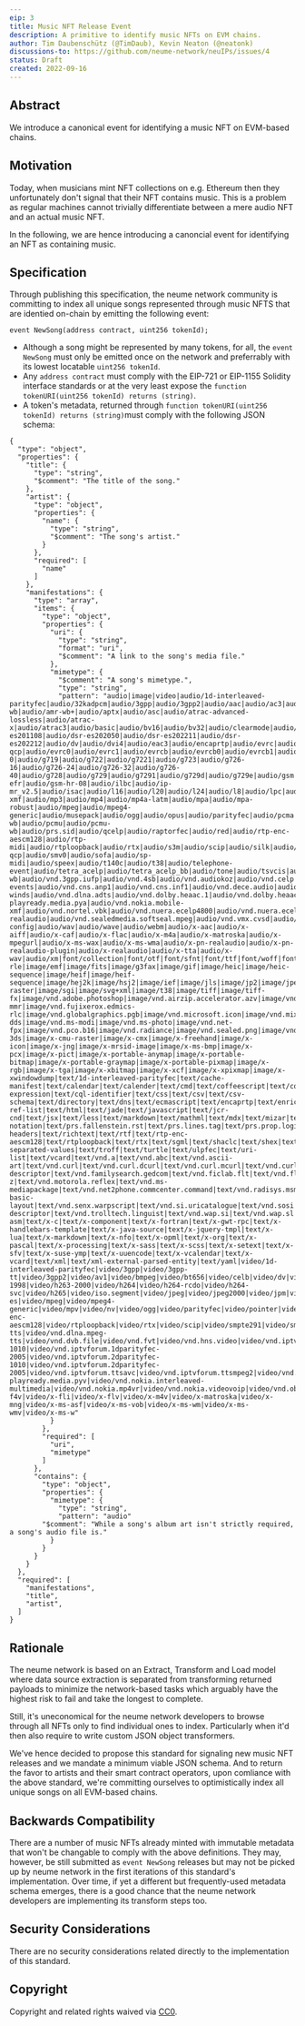 ```yaml
---
eip: 3
title: Music NFT Release Event
description: A primitive to identify music NFTs on EVM chains.
author: Tim Daubenschütz (@TimDaub), Kevin Neaton (@neatonk)
discussions-to: https://github.com/neume-network/neuIPs/issues/4
status: Draft
created: 2022-09-16
---
```


## Abstract

We introduce a canonical event for identifying a music NFT on EVM-based chains.

## Motivation

Today, when musicians mint NFT collections on e.g. Ethereum then they unfortunately don't signal that their NFT contains music. This is a problem as regular machines cannot trivially differentiate between a mere audio NFT and an actual music NFT.

In the following, we are hence introducing a canoncial event for identifying an NFT as containing music.

## Specification

Through publishing this specification, the neume network community is committing to index all unique songs represented through music NFTS that are identied on-chain by emitting the following event:

```solidity
event NewSong(address contract, uint256 tokenId);
```

- Although a song might be represented by many tokens, for all, the `event NewSong` must only be emitted once on the network and preferrably with its lowest locatable `uint256 tokenId`.
- Any `address contract` must comply with the EIP-721 or EIP-1155 Solidity interface standards or at the very least expose the `function tokenURI(uint256 tokenId) returns (string)`.
- A token's metadata, returned through `function tokenURI(uint256 tokenId) returns (string)`must comply with the following JSON schema:

```
{
  "type": "object",
  "properties": {
    "title": {
      "type": "string",
      "$comment": "The title of the song."
    },
    "artist": {
      "type": "object",
      "properties": {
        "name": {
          "type": "string",
      	  "$comment": "The song's artist."
        }
      },
      "required": [
        "name"
      ]
    },
    "manifestations": {
      "type": "array",
      "items": {
        "type": "object",
        "properties": {
          "uri": {
            "type": "string",
            "format": "uri",
            "$comment": "A link to the song's media file."
          },
          "mimetype": {
            "$comment": "A song's mimetype.",
            "type": "string",
            "pattern": "audio|image|video|audio/1d-interleaved-parityfec|audio/32kadpcm|audio/3gpp|audio/3gpp2|audio/aac|audio/ac3|audio/adpcm|audio/amr|audio/amr-wb|audio/amr-wb+|audio/aptx|audio/asc|audio/atrac-advanced-lossless|audio/atrac-x|audio/atrac3|audio/basic|audio/bv16|audio/bv32|audio/clearmode|audio/cn|audio/dat12|audio/dls|audio/dsr-es201108|audio/dsr-es202050|audio/dsr-es202211|audio/dsr-es202212|audio/dv|audio/dvi4|audio/eac3|audio/encaprtp|audio/evrc|audio/evrc-qcp|audio/evrc0|audio/evrc1|audio/evrcb|audio/evrcb0|audio/evrcb1|audio/evrcnw|audio/evrcnw0|audio/evrcnw1|audio/evrcwb|audio/evrcwb0|audio/evrcwb1|audio/evs|audio/flexfec|audio/fwdred|audio/g711-0|audio/g719|audio/g722|audio/g7221|audio/g723|audio/g726-16|audio/g726-24|audio/g726-32|audio/g726-40|audio/g728|audio/g729|audio/g7291|audio/g729d|audio/g729e|audio/gsm|audio/gsm-efr|audio/gsm-hr-08|audio/ilbc|audio/ip-mr_v2.5|audio/isac|audio/l16|audio/l20|audio/l24|audio/l8|audio/lpc|audio/melp|audio/melp1200|audio/melp2400|audio/melp600|audio/mhas|audio/midi|audio/mobile-xmf|audio/mp3|audio/mp4|audio/mp4a-latm|audio/mpa|audio/mpa-robust|audio/mpeg|audio/mpeg4-generic|audio/musepack|audio/ogg|audio/opus|audio/parityfec|audio/pcma|audio/pcma-wb|audio/pcmu|audio/pcmu-wb|audio/prs.sid|audio/qcelp|audio/raptorfec|audio/red|audio/rtp-enc-aescm128|audio/rtp-midi|audio/rtploopback|audio/rtx|audio/s3m|audio/scip|audio/silk|audio/smv|audio/smv-qcp|audio/smv0|audio/sofa|audio/sp-midi|audio/speex|audio/t140c|audio/t38|audio/telephone-event|audio/tetra_acelp|audio/tetra_acelp_bb|audio/tone|audio/tsvcis|audio/uemclip|audio/ulpfec|audio/usac|audio/vdvi|audio/vmr-wb|audio/vnd.3gpp.iufp|audio/vnd.4sb|audio/vnd.audiokoz|audio/vnd.celp|audio/vnd.cisco.nse|audio/vnd.cmles.radio-events|audio/vnd.cns.anp1|audio/vnd.cns.inf1|audio/vnd.dece.audio|audio/vnd.digital-winds|audio/vnd.dlna.adts|audio/vnd.dolby.heaac.1|audio/vnd.dolby.heaac.2|audio/vnd.dolby.mlp|audio/vnd.dolby.mps|audio/vnd.dolby.pl2|audio/vnd.dolby.pl2x|audio/vnd.dolby.pl2z|audio/vnd.dolby.pulse.1|audio/vnd.dra|audio/vnd.dts|audio/vnd.dts.hd|audio/vnd.dts.uhd|audio/vnd.dvb.file|audio/vnd.everad.plj|audio/vnd.hns.audio|audio/vnd.lucent.voice|audio/vnd.ms-playready.media.pya|audio/vnd.nokia.mobile-xmf|audio/vnd.nortel.vbk|audio/vnd.nuera.ecelp4800|audio/vnd.nuera.ecelp7470|audio/vnd.nuera.ecelp9600|audio/vnd.octel.sbc|audio/vnd.presonus.multitrack|audio/vnd.qcelp|audio/vnd.rhetorex.32kadpcm|audio/vnd.rip|audio/vnd.rn-realaudio|audio/vnd.sealedmedia.softseal.mpeg|audio/vnd.vmx.cvsd|audio/vnd.wave|audio/vorbis|audio/vorbis-config|audio/wav|audio/wave|audio/webm|audio/x-aac|audio/x-aiff|audio/x-caf|audio/x-flac|audio/x-m4a|audio/x-matroska|audio/x-mpegurl|audio/x-ms-wax|audio/x-ms-wma|audio/x-pn-realaudio|audio/x-pn-realaudio-plugin|audio/x-realaudio|audio/x-tta|audio/x-wav|audio/xm|font/collection|font/otf|font/sfnt|font/ttf|font/woff|font/woff2|image/aces|image/apng|image/avci|image/avcs|image/avif|image/bmp|image/cgm|image/dicom-rle|image/emf|image/fits|image/g3fax|image/gif|image/heic|image/heic-sequence|image/heif|image/heif-sequence|image/hej2k|image/hsj2|image/ief|image/jls|image/jp2|image/jpeg|image/jph|image/jphc|image/jpm|image/jpx|image/jxr|image/jxra|image/jxrs|image/jxs|image/jxsc|image/jxsi|image/jxss|image/ktx|image/ktx2|image/naplps|image/pjpeg|image/png|image/prs.btif|image/prs.pti|image/pwg-raster|image/sgi|image/svg+xml|image/t38|image/tiff|image/tiff-fx|image/vnd.adobe.photoshop|image/vnd.airzip.accelerator.azv|image/vnd.cns.inf2|image/vnd.dece.graphic|image/vnd.djvu|image/vnd.dvb.subtitle|image/vnd.dwg|image/vnd.dxf|image/vnd.fastbidsheet|image/vnd.fpx|image/vnd.fst|image/vnd.fujixerox.edmics-mmr|image/vnd.fujixerox.edmics-rlc|image/vnd.globalgraphics.pgb|image/vnd.microsoft.icon|image/vnd.mix|image/vnd.mozilla.apng|image/vnd.ms-dds|image/vnd.ms-modi|image/vnd.ms-photo|image/vnd.net-fpx|image/vnd.pco.b16|image/vnd.radiance|image/vnd.sealed.png|image/vnd.sealedmedia.softseal.gif|image/vnd.sealedmedia.softseal.jpg|image/vnd.svf|image/vnd.tencent.tap|image/vnd.valve.source.texture|image/vnd.wap.wbmp|image/vnd.xiff|image/vnd.zbrush.pcx|image/webp|image/wmf|image/x-3ds|image/x-cmu-raster|image/x-cmx|image/x-freehand|image/x-icon|image/x-jng|image/x-mrsid-image|image/x-ms-bmp|image/x-pcx|image/x-pict|image/x-portable-anymap|image/x-portable-bitmap|image/x-portable-graymap|image/x-portable-pixmap|image/x-rgb|image/x-tga|image/x-xbitmap|image/x-xcf|image/x-xpixmap|image/x-xwindowdump|text/1d-interleaved-parityfec|text/cache-manifest|text/calendar|text/calender|text/cmd|text/coffeescript|text/cql|text/cql-expression|text/cql-identifier|text/css|text/csv|text/csv-schema|text/directory|text/dns|text/ecmascript|text/encaprtp|text/enriched|text/fhirpath|text/flexfec|text/fwdred|text/gff3|text/grammar-ref-list|text/html|text/jade|text/javascript|text/jcr-cnd|text/jsx|text/less|text/markdown|text/mathml|text/mdx|text/mizar|text/n3|text/parameters|text/parityfec|text/plain|text/provenance-notation|text/prs.fallenstein.rst|text/prs.lines.tag|text/prs.prop.logic|text/raptorfec|text/red|text/rfc822-headers|text/richtext|text/rtf|text/rtp-enc-aescm128|text/rtploopback|text/rtx|text/sgml|text/shaclc|text/shex|text/slim|text/spdx|text/strings|text/stylus|text/t140|text/tab-separated-values|text/troff|text/turtle|text/ulpfec|text/uri-list|text/vcard|text/vnd.a|text/vnd.abc|text/vnd.ascii-art|text/vnd.curl|text/vnd.curl.dcurl|text/vnd.curl.mcurl|text/vnd.curl.scurl|text/vnd.debian.copyright|text/vnd.dmclientscript|text/vnd.dvb.subtitle|text/vnd.esmertec.theme-descriptor|text/vnd.familysearch.gedcom|text/vnd.ficlab.flt|text/vnd.fly|text/vnd.fmi.flexstor|text/vnd.gml|text/vnd.graphviz|text/vnd.hans|text/vnd.hgl|text/vnd.in3d.3dml|text/vnd.in3d.spot|text/vnd.iptc.newsml|text/vnd.iptc.nitf|text/vnd.latex-z|text/vnd.motorola.reflex|text/vnd.ms-mediapackage|text/vnd.net2phone.commcenter.command|text/vnd.radisys.msml-basic-layout|text/vnd.senx.warpscript|text/vnd.si.uricatalogue|text/vnd.sosi|text/vnd.sun.j2me.app-descriptor|text/vnd.trolltech.linguist|text/vnd.wap.si|text/vnd.wap.sl|text/vnd.wap.wml|text/vnd.wap.wmlscript|text/vtt|text/x-asm|text/x-c|text/x-component|text/x-fortran|text/x-gwt-rpc|text/x-handlebars-template|text/x-java-source|text/x-jquery-tmpl|text/x-lua|text/x-markdown|text/x-nfo|text/x-opml|text/x-org|text/x-pascal|text/x-processing|text/x-sass|text/x-scss|text/x-setext|text/x-sfv|text/x-suse-ymp|text/x-uuencode|text/x-vcalendar|text/x-vcard|text/xml|text/xml-external-parsed-entity|text/yaml|video/1d-interleaved-parityfec|video/3gpp|video/3gpp-tt|video/3gpp2|video/av1|video/bmpeg|video/bt656|video/celb|video/dv|video/encaprtp|video/ffv1|video/flexfec|video/h261|video/h263|video/h263-1998|video/h263-2000|video/h264|video/h264-rcdo|video/h264-svc|video/h265|video/iso.segment|video/jpeg|video/jpeg2000|video/jpm|video/jxsv|video/mj2|video/mp1s|video/mp2p|video/mp2t|video/mp4|video/mp4v-es|video/mpeg|video/mpeg4-generic|video/mpv|video/nv|video/ogg|video/parityfec|video/pointer|video/quicktime|video/raptorfec|video/raw|video/rtp-enc-aescm128|video/rtploopback|video/rtx|video/scip|video/smpte291|video/smpte292m|video/ulpfec|video/vc1|video/vc2|video/vnd.cctv|video/vnd.dece.hd|video/vnd.dece.mobile|video/vnd.dece.mp4|video/vnd.dece.pd|video/vnd.dece.sd|video/vnd.dece.video|video/vnd.directv.mpeg|video/vnd.directv.mpeg-tts|video/vnd.dlna.mpeg-tts|video/vnd.dvb.file|video/vnd.fvt|video/vnd.hns.video|video/vnd.iptvforum.1dparityfec-1010|video/vnd.iptvforum.1dparityfec-2005|video/vnd.iptvforum.2dparityfec-1010|video/vnd.iptvforum.2dparityfec-2005|video/vnd.iptvforum.ttsavc|video/vnd.iptvforum.ttsmpeg2|video/vnd.motorola.video|video/vnd.motorola.videop|video/vnd.mpegurl|video/vnd.ms-playready.media.pyv|video/vnd.nokia.interleaved-multimedia|video/vnd.nokia.mp4vr|video/vnd.nokia.videovoip|video/vnd.objectvideo|video/vnd.radgamettools.bink|video/vnd.radgamettools.smacker|video/vnd.sealed.mpeg1|video/vnd.sealed.mpeg4|video/vnd.sealed.swf|video/vnd.sealedmedia.softseal.mov|video/vnd.uvvu.mp4|video/vnd.vivo|video/vnd.youtube.yt|video/vp8|video/vp9|video/webm|video/x-f4v|video/x-fli|video/x-flv|video/x-m4v|video/x-matroska|video/x-mng|video/x-ms-asf|video/x-ms-vob|video/x-ms-wm|video/x-ms-wmv|video/x-ms-w"
          }
        },
        "required": [
          "uri",
          "mimetype"
        ]
      },
      "contains": {
        "type": "object",
        "properties": {
          "mimetype": {
            "type": "string",
            "pattern": "audio"
	    "$comment": "While a song's album art isn't strictly required, a song's audio file is."
          }
        }
      }
    }
  },
  "required": [
    "manifestations",
    "title",
    "artist",
  ]
}
```

## Rationale

The neume network is based on an Extract, Transform and Load model where data source extraction is separated from transforming returned payloads to minimize the network-based tasks which arguably have the highest risk to fail and take the longest to complete.

Still, it's uneconomical for the neume network developers to browse through all NFTs only to find individual ones to index. Particularly when it'd then also require to write custom JSON object transformers.

We've hence decided to propose this standard for signaling new music NFT releases and we mandate a minimum viable JSON schema. And to return the favor to artists and their smart contract operators, upon comliance with the above standard, we're committing ourselves to optimistically index all unique songs on all EVM-based chains.

## Backwards Compatibility

There are a number of music NFTs already minted with immutable metadata that won't be changable to comply with the above definitions. They may, however, be still submitted as `event NewSong` releases but may not be picked up by neume network in the first iterations of this standard's implementation. Over time, if yet a different but frequently-used metadata schema emerges, there is a good chance that the neume network developers are implementing its transform steps too.

## Security Considerations

There are no security considerations related directly to the implementation of this standard.

## Copyright

Copyright and related rights waived via [CC0](../LICENSE.md).
